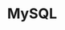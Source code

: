 ---
title: MySQL
img: mysql.svg
confidence: 2
description: The database management system I used to learn relational databases. I also used it for the store app I developed with Angular.
---